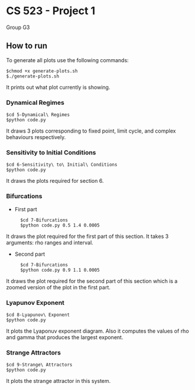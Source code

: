 
# CS 523 - Project 1

Group G3

## How to run
To generate all plots use the following commands:

    $chmod +x generate-plots.sh
    $./generate-plots.sh

It prints out what plot currently is showing.

### Dynamical Regimes

    $cd 5-Dynamical\ Regimes
    $python code.py

It draws 3 plots corresponding to fixed point, limit cycle, and complex behaviours respectively.

### Sensitivity to Initial Conditions

    $cd 6-Sensitivity\ to\ Initial\ Conditions
    $python code.py

It draws the plots required for section 6.

### Bifurcations

* First part

        $cd 7-Bifurcations
        $python code.py 0.5 1.4 0.0005

It draws the plot required for the first part of this section. It takes 3 arguments: rho ranges and interval.

* Second part

        $cd 7-Bifurcations
        $python code.py 0.9 1.1 0.0005

It draws the plot required for the second part of this section which is a zoomed version of the plot in the first part.

### Lyapunov Exponent

    $cd 8-Lyapunov\ Exponent
    $python code.py

It plots the Lyaponuv exponent diagram. Also it computes the values of rho and gamma that produces the largest exponent.

### Strange Attractors

    $cd 9-Strange\ Attractors
    $python code.py

It plots the strange attractor in this system.
